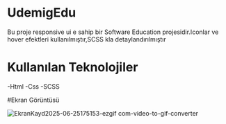 # UdemigEdu

Bu proje responsive ui e sahip bir Software Education projesidir.Iconlar ve hover efektleri kullanılmıştır,SCSS kla detaylandırılmıştır

# Kullanılan Teknolojiler
-Html
-Css
-SCSS


#Ekran Görüntüsü



![EkranKayd2025-06-25175153-ezgif com-video-to-gif-converter](https://github.com/user-attachments/assets/f71e0d5c-619c-4eab-8fad-5af500ac9fd1)
